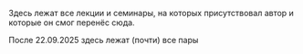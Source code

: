 Здесь лежат все лекции и семинары, на которых присутствовал автор и которые он смог перенёс сюда.

После 22.09.2025 здесь лежат (почти) все пары
